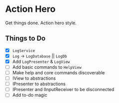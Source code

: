 # Action Hero

Get things done.  Action hero style.

## Things to Do

- [x] `LogService`
- [x] `Log` -> `LogDatabase` || `LogDb`
- [x] Add `LogPresenter` & `LogView`
- [ ] Add basic commands to `HelpView`
- [ ] Make help and core commands discoverable
- [ ] IView to abstractions
- [ ] IPresenter to abstractions 
- [ ] IPresenter and IInputReceiver to be disconnected
- [ ] Add to-do magic
